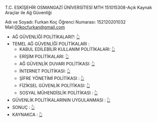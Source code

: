 T.C.
ESKİŞEHİR OSMANGAZİ ÜNİVERSİTESİ
MTH 151015308-Açık Kaynak Araçlar ile Ağ Güvenliği

Adı ve Soyadı: Furkan Koç
Öğrenci Numarası: 152120201032
Mail:00kocfurkan@gmail.com

  - AĞ GÜVENLİĞİ POLİTİKALARI?: [👆](/docs/agguvenligipolitikalarinedir.md)
  - TEMEL AĞ GÜVENLİĞİ POLİTİKALARI : 
    - KABUL EDİLEBİLİR KULLANIM POLİTİKALARI: [👆](/docs/kabuledilebilir.md)
    - ERİŞİM POLİTİKALARI: [👆](/docs/erisim.md)
    - AĞ GÜVENLİK DUVARI POLİTİKASI: [👆](/docs/firewall.md)
    - İNTERNET POLİTİKASI: [👆](/docs/internet.md)
    - ŞİFRE YÖNETİMİ POLİTİKASI : [👆](/docs/sifreyonetimi.md)
    - FİZİKSEL GÜVENLİK POLİTİKASI: [👆](/docs/fizikselgüvenlik.md)
    - SOSYAL MÜHENDİSLİK POLİTİKASI : [👆](/docs/sosyal.md)
  - GÜVENLİK POLİTİKALARININ UYGULANMASI : [👆](/docs/politikauyg.md)
  - SONUÇ : [👆](/docs/sonuc.md)
  - KAYNAKCA : [👆](/docs/kaynakca.md)

